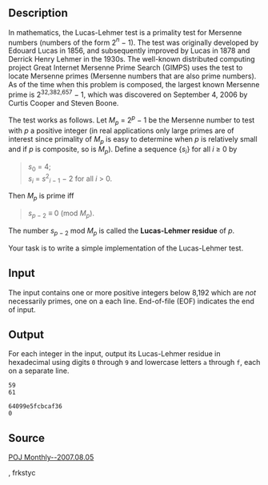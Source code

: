 <h2>Description</h2><p>In mathematics, the Lucas-Lehmer test is a primality test for Mersenne numbers (numbers of the form 2<i><sup>n</sup></i> − 1). The test was originally developed by Edouard Lucas in 1856, and subsequently improved by Lucas in 1878 and Derrick Henry Lehmer in the 1930s. The well-known distributed computing project Great Internet Mersenne Prime Search (GIMPS) uses the test to locate Mersenne primes (Mersenne numbers that are also prime numbers). As of the time when this problem is composed, the largest known Mersenne prime is 2<sup>32,382,657</sup> − 1, which was discovered on September 4, 2006 by Curtis Cooper and Steven Boone.</p><p>The test works as follows. Let <i>M<sub>p</sub></i> = 2<i><sup>p</sup></i> − 1 be the Mersenne number to test with <i>p</i> a positive integer (in real applications only large primes are of interest since primality of <i>M<sub>p</sub></i> is easy to determine when <i>p</i> is relatively small and if <i>p</i> is composite, so is <i>M<sub>p</sub></i>). Define a sequence {<i>s<sub>i</sub></i>} for all <i>i</i> ≥ 0 by</p><blockquote><p><i>s</i><sub>0</sub> = 4;<br><i>s<sub>i</sub></i> = <i>s</i><sup>2</sup><sub><i>i</i> − 1</sub> − 2 for all <i>i</i> &gt; 0.</p></blockquote><p>Then <i>M<sub>p</sub></i> is prime iff</p><blockquote><p><i>s<sub>p</sub></i><sub> − 2</sub> ≡ 0 (mod <i>M<sub>p</sub></i>).</p></blockquote><p>The number <i>s<sub>p</sub></i><sub> − 2</sub> mod <i>M<sub>p</sub></i> is called the <b>Lucas-Lehmer residue</b> of <i>p</i>.</p><p>Your task is to write a simple implementation of the Lucas-Lehmer test.</p><h2>Input</h2><p>The input contains one or more positive integers below 8,192 which are <i>not</i> necessarily primes, one on a each line. End-of-file (EOF) indicates the end of input.</p><h2>Output</h2><p>For each integer in the input, output its Lucas-Lehmer residue in hexadecimal using digits <code>0</code> through <code>9</code> and lowercase letters <code>a</code> through <code>f</code>, each on a separate line.</p><pre><code class="language-input1">59
61</code></pre><pre><code class="language-output1">64099e5fcbcaf36
0</code></pre><h2>Source</h2><a href="searchproblem?field=source&amp;key=POJ+Monthly--2007.08.05">POJ Monthly--2007.08.05</a><p>, frkstyc</p>